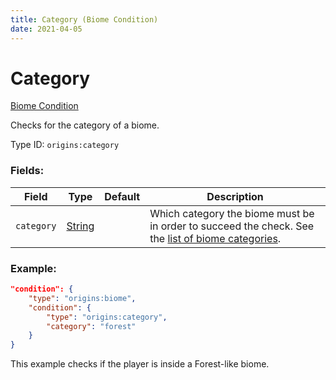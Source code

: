 ```yaml
---
title: Category (Biome Condition)
date: 2021-04-05
---
```


# Category

[Biome Condition](../biome_conditions.md)

Checks for the category of a biome.

Type ID: `origins:category`

### Fields:

Field  | Type | Default | Description
-------|------|---------|-------------
`category` | [String](../data_types/string.md) | |  Which category the biome must be in order to succeed the check. See the [list of biome categories](../misc/biome_categories.md).

### Example:
```json
"condition": {
    "type": "origins:biome",
    "condition": {
        "type": "origins:category",
        "category": "forest"
    }
}
```
This example checks if the player is inside a Forest-like biome.